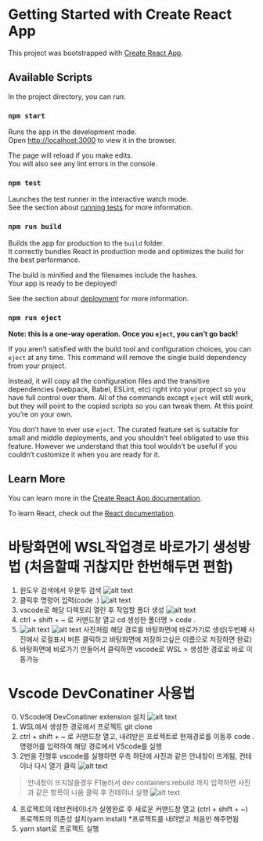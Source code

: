 # Getting Started with Create React App

This project was bootstrapped with [Create React App](https://github.com/facebook/create-react-app).

## Available Scripts

In the project directory, you can run:

### `npm start`

Runs the app in the development mode.\
Open [http://localhost:3000](http://localhost:3000) to view it in the browser.

The page will reload if you make edits.\
You will also see any lint errors in the console.

### `npm test`

Launches the test runner in the interactive watch mode.\
See the section about [running tests](https://facebook.github.io/create-react-app/docs/running-tests) for more information.

### `npm run build`

Builds the app for production to the `build` folder.\
It correctly bundles React in production mode and optimizes the build for the best performance.

The build is minified and the filenames include the hashes.\
Your app is ready to be deployed!

See the section about [deployment](https://facebook.github.io/create-react-app/docs/deployment) for more information.

### `npm run eject`

**Note: this is a one-way operation. Once you `eject`, you can’t go back!**

If you aren’t satisfied with the build tool and configuration choices, you can `eject` at any time. This command will remove the single build dependency from your project.

Instead, it will copy all the configuration files and the transitive dependencies (webpack, Babel, ESLint, etc) right into your project so you have full control over them. All of the commands except `eject` will still work, but they will point to the copied scripts so you can tweak them. At this point you’re on your own.

You don’t have to ever use `eject`. The curated feature set is suitable for small and middle deployments, and you shouldn’t feel obligated to use this feature. However we understand that this tool wouldn’t be useful if you couldn’t customize it when you are ready for it.

## Learn More

You can learn more in the [Create React App documentation](https://facebook.github.io/create-react-app/docs/getting-started).

To learn React, check out the [React documentation](https://reactjs.org/).




# 바탕화면에 WSL작업경로 바로가기 생성방법 (처음할때 귀찮지만 한번해두면 편함)
1. 윈도우 검색에서 우분투 검색 ![alt text](README-img/image-0.png)
2. 클릭후 명령어 입력(code .) ![alt text](README-img/image-1.png)
3. vscode로 해당 디렉토리 열린 후 작업할 폴더 생성 ![alt text](README-img/image-77.png)
4. ctrl + shift + ~ 로 커맨드창 열고 cd 생성한 폴더명 > code .
5. ![alt text](README-img/image-33.png) ![alt text](README-img/image-44.png) 사진처럼 해당 경로를 바탕화면에 바로가기로 생성(두번째 사진에서 로컬표시 버튼 클릭하고 바탕화면에 저장하고싶은 이름으로 저장하면 완료)
6. 바탕화면에 바로가기 만들어서 클릭하면 vscode로  WSL > 생성한 경로로 바로 이동가능

# Vscode DevConatiner 사용법
0. VScode에 DevConatiner extension 설치 ![alt text](README-img/image-2.png)
1. WSL에서 생성한 경로에서 프로젝트 git clone
2. ctrl + shift + ~ 로 커맨드창 열고, 내려받은 프로젝트로 현재경로를 이동후 code . 명령어를 입력하여 해당 경로에서 VScode를 실행
3. 2번을 진행후 vscode를 실행하면 우측 하단에 사진과 같은 안내창이 뜨게됨, 컨테이너 다시 열기 클릭 ![alt text](README-img/image-55.png)
> 안내창이 뜨지않을경우 F1눌러서 dev containers:rebuild 까지 입력하면 사진과 같은 항목이 나옴 클릭 후 컨테이너 실행 ![alt text](README-img/image-66.png)
4. 프로젝트의 데브컨테이너가 실행완료 후 새로운 커맨드창 열고 (ctrl + shift + ~) 프로젝트의 의존성 설치(yarn install) *프로젝트를 내려받고 처음만 해주면됨
5. yarn start로 프로젝트 실행 